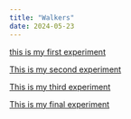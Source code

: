 ```yaml
---
title: "Walkers"
date: 2024-05-23
---
```


[this is my first experiment](/Coding-Blog/codeExperiments/walker-expo1/index.html)



[This is my second experiment](/Coding-Blog/codeExperiments/walker-expo2/index.html)

[This is my third experiment](/Coding-Blog/codeExperiments/walker-expo3/index.html)

[This is my final experiment](/Coding-Blog/codeExperiments/walker-expofinal/index.html)
